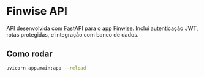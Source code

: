 # Finwise API

API desenvolvida com FastAPI para o app Finwise. 
Inclui autenticação JWT, rotas protegidas, e integração com banco de dados.

## Como rodar

```bash
uvicorn app.main:app --reload
